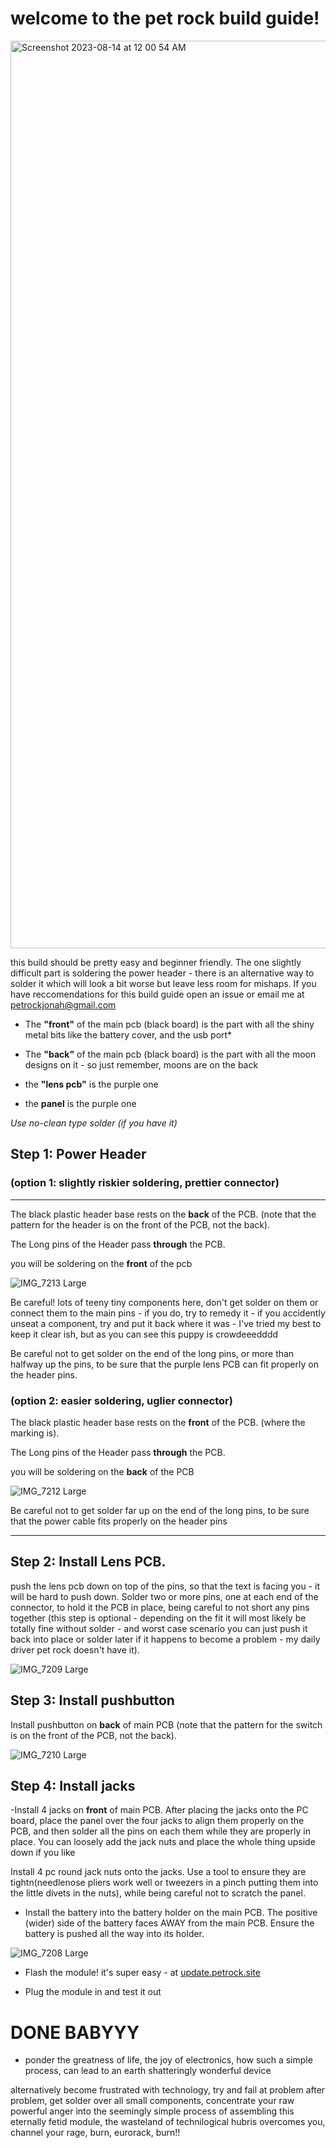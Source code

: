 # welcome to the pet rock build guide! 

<img width="1452" alt="Screenshot 2023-08-14 at 12 00 54 AM" src="https://github.com/jsenzel1/petrockbuildguide/assets/32583382/edb37a2a-70ef-4105-8702-8a17c1feba3f">

this build should be pretty easy and beginner friendly. The one slightly difficult part is soldering the power header - there is an alternative way to solder it which will look a bit worse but leave less room for mishaps. If you have reccomendations for this build guide open an issue or email me at petrockjonah@gmail.com

- The **"front"** of the main pcb (black board) is the part with all the shiny metal bits like the battery cover, and the usb port*

- The **"back"** of the main pcb (black board) is the part with all the moon designs on it - so just remember, moons are on the back

- the **"lens pcb"** is the purple one

- the **panel** is the purple one

_Use no-clean type solder (if you have it)_

## Step 1: Power Header

### (option 1: slightly riskier soldering, prettier connector)
---
The black plastic header base rests on the **back** of the PCB. (note that the pattern for the header is on the front of the PCB, not the back).

The Long pins of the Header pass **through** the PCB. 

you will be soldering on the **front** of the pcb 

![IMG_7213 Large](https://github.com/jsenzel1/petrockbuildguide/assets/32583382/cd518c41-028d-4a85-b3b4-588c1bd192c8)

Be careful! lots of teeny tiny components here, don't get solder on them or connect them to the main pins - if you do, try to remedy it - if you accidently unseat a component, try and put it back where it was - I've tried my best to keep it clear ish, but as you can see this puppy is crowdeeedddd

Be careful not to get solder on the end of
the long pins, or more than halfway up the pins, to be sure that the purple lens PCB can fit
properly on the header pins.


### (option 2: easier soldering, uglier connector)

The black plastic header base rests on the **front** of the PCB. (where the marking is).

The Long pins of the Header pass **through** the PCB.

you will be soldering on the **back** of the PCB

![IMG_7212 Large](https://github.com/jsenzel1/petrockbuildguide/assets/32583382/a6ad2426-0c4c-41bb-9339-c836a02cb6af)

Be careful not to get solder far up on the end of
the long pins, to be sure that the power cable fits properly on the header pins

---

## Step 2: Install Lens PCB. 

push the lens pcb down on top of the pins, so that the text is facing you - it will be hard to push down. Solder two or more pins, one at each end of
the connector, to hold it the PCB in place, being careful to not short any pins together (this step is optional - depending on the fit it will most likely be totally fine without solder - and worst case scenario you can just push it back into place or solder later if it happens to become a problem - my daily driver pet rock doesn't have it).

![IMG_7209 Large](https://github.com/jsenzel1/petrockbuildguide/assets/32583382/a4a86599-55e6-4a21-92a8-2b9d09b02689)

## Step 3: Install pushbutton 
Install pushbutton on **back** of main PCB (note that the pattern for the switch is on the front of
the PCB, not the back).

![IMG_7210 Large](https://github.com/jsenzel1/petrockbuildguide/assets/32583382/dbc62dbd-c806-440d-b53f-38f4c62cd81b)


## Step 4: Install jacks
-Install 4 jacks on **front** of main PCB. After placing the jacks onto the PC board, place the
panel over the four jacks to align them properly on the PCB, and then solder all the pins on
each them while they are properly in place. You can loosely add the jack nuts and place the whole thing upside down if you like

Install 4 pc round jack nuts onto the jacks. Use a tool  to ensure they are tightn(needlenose pliers work well or tweezers in a pinch putting them into the little divets in the nuts), while being
careful not to scratch the panel.

- Install the battery into the battery holder on the main PCB. The positive (wider) side of the
battery faces AWAY from the main PCB. Ensure the battery is pushed all the way into its holder.

![IMG_7208 Large](https://github.com/jsenzel1/petrockbuildguide/assets/32583382/b60b4017-8068-4a46-9e51-eab25d2f01d8)


- Flash the module! it's super easy - at [update.petrock.site](https://update.petrock.site/)

- Plug the module in and test it out

# DONE BABYYY

- ponder the greatness of life, the joy of electronics, how such a simple process, can lead to an earth shatteringly wonderful device

alternatively become frustrated with technology, try and fail at problem after problem, get solder over all small components, concentrate your raw powerful anger into the seemingly simple process of assembling this eternally fetid module, the wasteland of technilogical hubris overcomes you, channel your rage, burn, eurorack, burn!!
